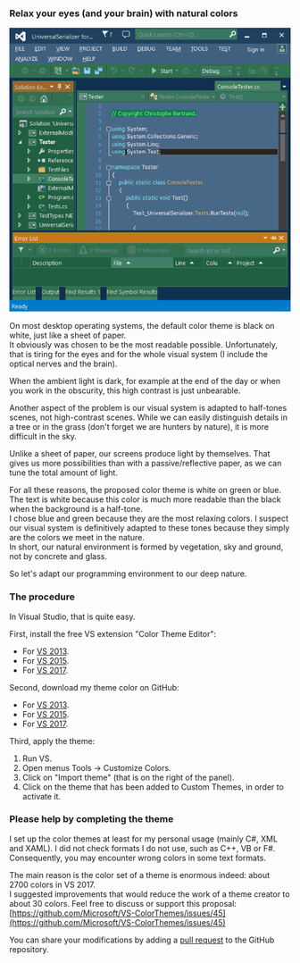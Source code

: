 ﻿### Relax your eyes (and your brain) with natural colors

![](https://raw.githubusercontent.com/ChrisBertrandDotNet/Programming-in-blue/master/programming_in_blue_Visual_Studio.png)

On most desktop operating systems, the default color theme is black on white, just like a sheet of paper.  
It obviously was chosen to be the most readable possible. Unfortunately, that is tiring for the eyes and for the whole visual system (I include the optical nerves and the brain).

When the ambient light is dark, for example at the end of the day or when you work in the obscurity, this high contrast is just unbearable.

Another aspect of the problem is our visual system is adapted to half-tones scenes, not high-contrast scenes. While we can easily distinguish details in a tree or in the grass (don't forget we are hunters by nature), it is more difficult in the sky.

Unlike a sheet of paper, our screens produce light by themselves. That gives us more possibilities than with a passive/reflective paper, as we can tune the total amount of light.

For all these reasons, the proposed color theme is white on green or blue.  
The text is white because this color is much more readable than the black when the background is a half-tone.  
I chose blue and green because they are the most relaxing colors. I suspect our visual system is definitively adapted to these tones because they simply are the colors we meet in the nature.  
In short, our natural environment is formed by vegetation, sky and ground, not by concrete and glass.

So let's adapt our programming environment to our deep nature.

### The procedure

In Visual Studio, that is quite easy.

First, install the free VS extension "Color Theme Editor":

*   For [VS 2013](https://marketplace.visualstudio.com/items?itemName=MatthewJohnsonMSFT.VisualStudio2013ColorThemeEditor).
*   For [VS 2015](https://marketplace.visualstudio.com/items?itemName=VisualStudioProductTeam.VisualStudio2015ColorThemeEditor).
*   For [VS 2017](https://marketplace.visualstudio.com/items?itemName=VisualStudioPlatformTeam.VisualStudio2017ColorThemeEditor).

Second, download my theme color on GitHub:

*   For [VS 2013](https://github.com/ChrisBertrandDotNet/Programming-in-blue/raw/master/VS2013-Programming-in-blue.vstheme).
*   For [VS 2015](https://github.com/ChrisBertrandDotNet/Programming-in-blue/raw/master/VS2015-Programming-in-blue.vstheme).
*   For [VS 2017](https://github.com/ChrisBertrandDotNet/Programming-in-blue/raw/master/VS2017-Programming-in-blue.vstheme).

Third, apply the theme:

1.  Run VS.
2.  Open menus Tools → Customize Colors.
3.  Click on "Import theme" (that is on the right of the panel).
4.  Click on the theme that has been added to Custom Themes, in order to activate it.

### Please help by completing the theme

I set up the color themes at least for my personal usage (mainly C#, XML and XAML). I did not check formats I do not use, such as C++, VB or F#.  
Consequently, you may encounter wrong colors in some text formats.

The main reason is the color set of a theme is enormous indeed: about 2700 colors in VS 2017.  
I suggested improvements that would reduce the work of a theme creator to about 30 colors. Feel free to discuss or support this proposal:  
[https://github.com/Microsoft/VS-ColorThemes/issues/45](https://github.com/Microsoft/VS-ColorThemes/issues/45)

You can share your modifications by adding a [pull request](https://github.com/ChrisBertrandDotNet/Programming-in-blue/pulls) to the GitHub repository.